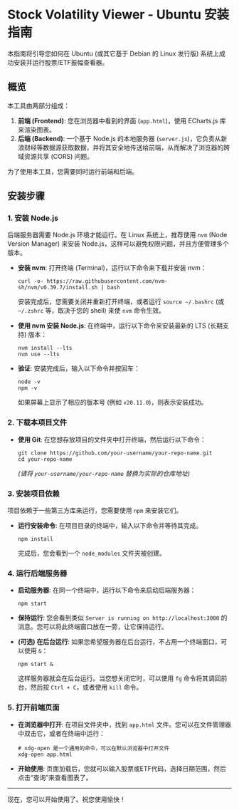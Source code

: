 # Stock Volatility Viewer - Ubuntu 安装指南

本指南将引导您如何在 Ubuntu (或其它基于 Debian 的 Linux 发行版) 系统上成功安装并运行股票/ETF振幅查看器。

## 概览

本工具由两部分组成：
1.  **前端 (Frontend)**: 您在浏览器中看到的界面 (`app.html`)，使用 ECharts.js 库来渲染图表。
2.  **后端 (Backend)**: 一个基于 Node.js 的本地服务器 (`server.js`)，它负责从新浪财经等数据源获取数据，并将其安全地传送给前端，从而解决了浏览器的跨域资源共享 (CORS) 问题。

为了使用本工具，您需要同时运行前端和后端。

## 安装步骤

### 1. 安装 Node.js

后端服务器需要 Node.js 环境才能运行。在 Linux 系统上，推荐使用 `nvm` (Node Version Manager) 来安装 Node.js，这样可以避免权限问题，并且方便管理多个版本。

- **安装 nvm**: 打开终端 (Terminal)，运行以下命令来下载并安装 nvm：
  ```shell
  curl -o- https://raw.githubusercontent.com/nvm-sh/nvm/v0.39.7/install.sh | bash
  ```
  安装完成后，您需要关闭并重新打开终端，或者运行 `source ~/.bashrc` (或 `~/.zshrc` 等，取决于您的 shell) 来使 `nvm` 命令生效。

- **使用 nvm 安装 Node.js**: 在终端中，运行以下命令来安装最新的 LTS (长期支持) 版本：
  ```shell
  nvm install --lts
  nvm use --lts
  ```

- **验证**: 安装完成后，输入以下命令并按回车：
  ```shell
  node -v
  npm -v
  ```
  如果屏幕上显示了相应的版本号 (例如 `v20.11.0`)，则表示安装成功。

### 2. 下载本项目文件

- **使用 Git**: 在您想存放项目的文件夹中打开终端，然后运行以下命令：
  ```shell
  git clone https://github.com/your-username/your-repo-name.git
  cd your-repo-name
  ```
  *(请将 `your-username/your-repo-name` 替换为实际的仓库地址)*

### 3. 安装项目依赖

项目依赖于一些第三方库来运行，您需要使用 `npm` 来安装它们。

- **运行安装命令**:
  在项目目录的终端中，输入以下命令并等待其完成。
  ```shell
  npm install
  ```
  完成后，您会看到一个 `node_modules` 文件夹被创建。

### 4. 运行后端服务器

- **启动服务器**: 在同一个终端中，运行以下命令来启动后端服务器：
  ```shell
  npm start
  ```
- **保持运行**: 您会看到类似 `Server is running on http://localhost:3000` 的消息。您可以将此终端窗口放在一旁，让它保持运行。

- **(可选) 在后台运行**: 如果您希望服务器在后台运行，不占用一个终端窗口，可以使用 `&`：
  ```shell
  npm start &
  ```
  这样服务器就会在后台运行。当您想关闭它时，可以使用 `fg` 命令将其调回前台，然后按 `Ctrl + C`，或者使用 `kill` 命令。

### 5. 打开前端页面

- **在浏览器中打开**: 在项目文件夹中，找到 `app.html` 文件。您可以在文件管理器中双击它，或者在终端中运行：
  ```shell
  # xdg-open 是一个通用的命令，可以在默认浏览器中打开文件
  xdg-open app.html
  ```
- **开始使用**: 页面加载后，您就可以输入股票或ETF代码，选择日期范围，然后点击“查询”来查看图表了。

---
现在，您可以开始使用了。祝您使用愉快！
